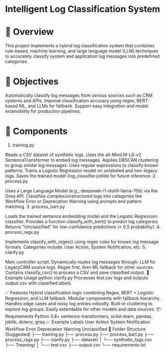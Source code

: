  # Intelligent Log Classification System

# 📌 Overview
This project implements a hybrid log classification system that combines rule-based, machine learning, and large language model (LLM) techniques to accurately classify system and application log messages into predefined categories.

# 🎯 Objectives
Automatically classify log messages from various sources such as CRM systems and APIs.
Improve classification accuracy using regex, BERT-based ML, and LLMs for fallback.
Support easy integration and model extensibility for production pipelines.
# 🧠 Components
1. training.py

Reads a CSV dataset of synthetic logs.
Uses the all-MiniLM-L6-v2 SentenceTransformer to embed log messages.
Applies DBSCAN clustering to group similar log messages.
Uses regular expressions to classify known patterns.
Trains a Logistic Regression model on unlabeled and non-legacy logs.
Saves the trained model (log_classifier.joblib) for future inference.
2. process.py

Uses a Large Language Model (e.g., deepseek-r1-distill-llama-70b) via the Groq API.
Classifies complex/unstructured logs into categories like Workflow Error or Deprecation Warning using prompts and pattern matching.
3. process_bart.py

Loads the trained sentence embedding model and the Logistic Regression classifier.
Provides a function classify_with_bert() to predict log categories.
Returns "Unclassified" for low-confidence predictions (< 0.5 probability).
4. process_ragx.py

Implements classify_with_regex() using regex rules for known log message formats.
Categories include: User Action, System Notification, etc.
5. clarify.py

Main controller script.
Dynamically routes log messages through:
LLM for LegacyCRM source logs.
Regex first, then ML fallback for other sources.
Contains classify_csv() to process a CSV and save classified output.
📂 Example Usage
python clarify.py
Processes test.csv logs and outputs output.csv with classified labels.

✅ Features
Hybrid classification logic combining Regex, BERT + Logistic Regression, and LLM fallback.
Modular components with fallback hierarchy.
Handles edge cases and noisy log entries robustly.
Built-in clustering to explore log groups.
Easily extendable for other models and data sources.
📦 Requirements
Python 3.8+
sentence-transformers, scikit-learn, pandas, joblib, dotenv, groq
📈 Example Labels
User Action
System Notification
Workflow Error
Deprecation Warning
Unclassified
📑 Folder Structure (Suggested)
├── training.py
├── process.py
├── process_bart.py
├── process_ragx.py
├── clarify.py
├── dataset/
│   └── synthetic_logs.csv
├── Treaning/
│   └── test.csv
├── output.csv
└── requirements.txt
